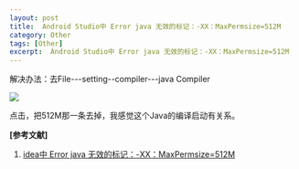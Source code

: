 ```yaml
---
layout: post
title:  Android Studio中 Error java 无效的标记：-XX：MaxPermsize=512M
category: Other
tags: [Other]
excerpt:  Android Studio中 Error java 无效的标记：-XX：MaxPermsize=512M
---
```


解决办法：去File---setting--compiler---java Compiler


![](http://www.nangongyibin.com/assets/images/Android/Other/44.png)

点击，把512M那一条去掉，我感觉这个Java的编译启动有关系。

**[参考文献]**


1. [idea中 Error java 无效的标记：-XX：MaxPermsize=512M](https://blog.csdn.net/ata_123/article/details/95089494 "idea中 Error java 无效的标记：-XX：MaxPermsize=512M")



